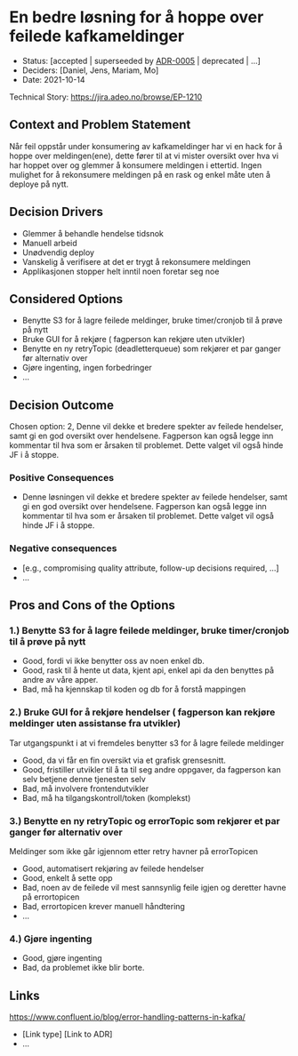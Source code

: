 # En bedre løsning for å hoppe over feilede kafkameldinger

* Status: [accepted | superseeded by [ADR-0005](0005-example.md) | deprecated | …]
* Deciders: [Daniel, Jens, Mariam, Mo]
* Date: 2021-10-14

Technical Story: https://jira.adeo.no/browse/EP-1210

## Context and Problem Statement

Når feil oppstår under konsumering av kafkameldinger har vi en hack for å hoppe over meldingen(ene), dette fører
til at vi mister oversikt over hva vi har hoppet over og glemmer å konsumere meldingen i ettertid.
Ingen mulighet for å rekonsumere meldingen på en rask og enkel måte uten å deploye på nytt.

## Decision Drivers

* Glemmer å behandle hendelse tidsnok
* Manuell arbeid
* Unødvendig deploy
* Vanskelig å verifisere at det er trygt å rekonsumere meldingen
* Applikasjonen stopper helt inntil noen foretar seg noe

## Considered Options

* Benytte S3 for å lagre feilede meldinger, bruke timer/cronjob til å prøve på nytt 
* Bruke GUI for å rekjøre ( fagperson kan rekjøre uten utvikler)
* Benytte en ny retryTopic (deadletterqueue) som rekjører et par ganger før alternativ over
* Gjøre ingenting, ingen forbedringer
* … <!-- numbers of options can vary -->

## Decision Outcome

Chosen option: 2, Denne vil dekke et bredere spekter av feilede hendelser, samt gi en god oversikt over hendelsene. 
Fagperson kan også legge inn kommentar til hva som er årsaken til problemet. Dette valget vil også hinde JF i å stoppe.

### Positive Consequences

* Denne løsningen vil dekke et bredere spekter av feilede hendelser, samt gi en god oversikt over hendelsene.
  Fagperson kan også legge inn kommentar til hva som er årsaken til problemet. Dette valget vil også hinde JF i å stoppe.

### Negative consequences

* [e.g., compromising quality attribute, follow-up decisions required, …]
* …

## Pros and Cons of the Options <!-- optional -->

### 1.) Benytte S3 for å lagre feilede meldinger, bruke timer/cronjob til å prøve på nytt


* Good, fordi vi ikke benytter oss av noen enkel db.
* Good, rask til å hente ut data, kjent api, enkel api da den benyttes på andre av våre apper.
* Bad, må ha kjennskap til koden og db for å forstå mappingen

### 2.) Bruke GUI for å rekjøre hendelser ( fagperson kan rekjøre meldinger uten assistanse fra utvikler)

Tar utgangspunkt i at vi fremdeles benytter s3 for å lagre feilede meldinger <!-- optional -->


* Good, da vi får en fin oversikt via et grafisk grensesnitt.
* Good, fristiller utvikler til å ta til seg andre oppgaver, da fagperson kan selv betjene denne tjenesten selv
* Bad, må involvere frontendutvikler
* Bad, må ha tilgangskontroll/token (komplekst)

### 3.) Benytte en ny retryTopic og errorTopic som rekjører et par ganger før alternativ over

Meldinger som ikke går igjennom etter retry havner på errorTopicen <!-- optional -->

* Good, automatisert rekjøring av feilede hendelser 
* Good, enkelt å sette opp
* Bad, noen av de feilede vil mest sannsynlig feile igjen og deretter havne på errortopicen
* Bad, errortopicen krever manuell håndtering
* … <!-- numbers of pros and cons can vary -->

### 4.) Gjøre ingenting

* Good, gjøre ingenting 
* Bad, da problemet ikke blir borte.

## Links <!-- optional -->

https://www.confluent.io/blog/error-handling-patterns-in-kafka/

* [Link type] [Link to ADR] <!-- example: Refined by [ADR-0005](0005-example.md) -->
* … <!-- numbers of links can vary -->

